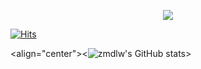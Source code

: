 <p align="center"><img src="https://i.giphy.com/RThN0hOS2GO4M.gif" /></p>

[![Hits](https://hits.seeyoufarm.com/api/count/incr/badge.svg?url=https%3A%2F%2Fgithub.com%2Fzmdlw%2Fhit-counter&count_bg=%2379C83D&title_bg=%23555555&icon=&icon_color=%23E7E7E7&title=hits&edge_flat=false)](https://hits.seeyoufarm.com)

<align="center"><![zmdlw's GitHub stats](https://github-readme-stats.vercel.app/api?username=zmdlw&show_icons=true)>
